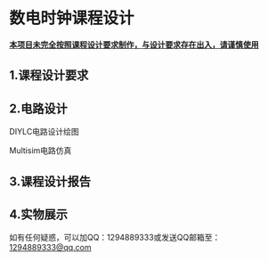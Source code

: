 # 数电时钟课程设计

<u>**本项目未完全按照课程设计要求制作，与设计要求存在出入，请谨慎使用**</u>

## 1.课程设计要求



## 2.电路设计

DIYLC电路设计绘图

Multisim电路仿真

## 3.课程设计报告



## 4.实物展示



如有任何疑惑，可以加QQ：1294889333或发送QQ邮箱至：1294889333@qq.com
